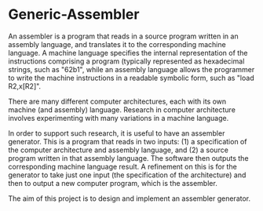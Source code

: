 Generic-Assembler
=================

An assembler is a program that reads in a source program written in an assembly language, and translates it to the corresponding machine language. A machine language specifies the internal representation of the instructions comprising a program (typically represented as hexadecimal strings, such as "62b1", while an assembly language allows the programmer to write the machine instructions in a readable symbolic form, such as "load R2,x[R2]".

There are many different computer architectures, each with its own machine (and assembly) language. Research in computer architecture involves experimenting with many variations in a machine language.

In order to support such research, it is useful to have an assembler generator. This is a program that reads in two inputs: (1) a specification of the computer architecture and assembly language, and (2) a source program written in that assembly language. The software then outputs the corresponding machine language result. A refinement on this is for the generator to take just one input (the specification of the architecture) and then to output a new computer program, which is the assembler.

The aim of this project is to design and implement an assembler generator.
